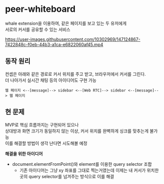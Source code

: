 # peer-whiteboard

whale extension을 이용하여, 같은 페이지를 보고 있는 두 유저에게  
서로의 커서를 공유할 수 있는 서비스


https://user-images.githubusercontent.com/10302969/147124867-7422848c-f0eb-44b3-a1ca-e6822060af45.mp4

## 동작 원리
컨셉은 아래와 같은 경로로 커서 위치를 주고 받고, 브라우저에서 커서를 그린다.  
더 나아가서 실시간 채팅 등의 아이디어도 구현 가능

```
웹 페이지 <--[message]--> sidebar <--[Web RTC]--> sidebar <--[message]--> 웹 페이지
```

## 현 문제
MVP로 핵심 흐름까지는 구현되어 있으나  
상대방과 화면 크기가 동일하지 않는 이상, 커서 위치를 완벽하게 싱크를 맞추는게 불가능  
이를 해결할 방법이 생각 난다면 시도해볼 예정

**해결을 위한 아이디어**
- document.elementFromPoint()와 element를 이용한 query selector 조합
  - 기존 아이디어는 그냥 xy 좌표를 그대로 찍는거였는데 이제는 내 커서가 위치한 곳의 query selector를 넘겨주는 방식으로 이를 해결